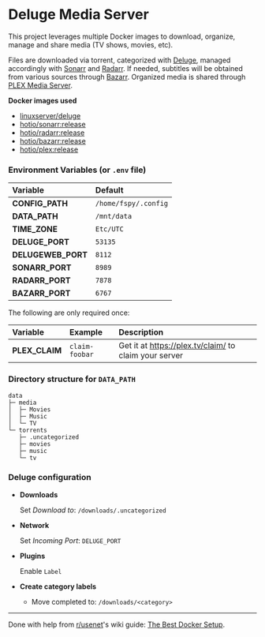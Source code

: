 # Deluge Media Server

This project leverages multiple Docker images to download, organize, manage and share media (TV shows, movies, etc).

Files are downloaded via torrent, categorized with [Deluge](https://deluge-torrent.org/), managed accordingly with [Sonarr](https://sonarr.tv/) and [Radarr](https://radarr.video/). If needed, subtitles will be obtained from various sources through [Bazarr](https://www.bazarr.media/). Organized media is shared through [PLEX Media Server](https://www.plex.tv/).

**Docker images used**
  - [linuxserver/deluge](https://hub.docker.com/r/linuxserver/deluge/)
  - [hotio/sonarr:release](https://hotio.dev/containers/sonarr/)
  - [hotio/radarr:release](https://hotio.dev/containers/radarr/)
  - [hotio/bazarr:release](https://hotio.dev/containers/bazarr/)
  - [hotio/plex:release](https://hotio.dev/containers/plex/)

### Environment Variables (or `.env` file)

| Variable           | Default              |
| :----------------- | :------------------- |
| **CONFIG_PATH**    | `/home/fspy/.config` |
| **DATA_PATH**      | `/mnt/data`          |
| **TIME_ZONE**      | `Etc/UTC`            |
| **DELUGE_PORT**    | `53135`              |
| **DELUGEWEB_PORT** | `8112`               |
| **SONARR_PORT**    | `8989`               |
| **RADARR_PORT**    | `7878`               |
| **BAZARR_PORT**    | `6767`               |

The following are only required once:

| Variable        | Example        | Description                                           |
| :-------------- | :------------- | :---------------------------------------------------- |
| **PLEX_CLAIM**  | `claim-foobar` | Get it at https://plex.tv/claim/ to claim your server |

### Directory structure for `DATA_PATH`

```
data
├─ media
│  ├─ Movies
│  ├─ Music
│  └─ TV
└─ torrents
   ├─ .uncategorized
   ├─ movies
   ├─ music
   └─ tv
```


### Deluge configuration

- **Downloads**

  Set *Download to*: `/downloads/.uncategorized`

- **Network**

  Set *Incoming Port*: `DELUGE_PORT`

- **Plugins**

  Enable `Label`

- **Create category labels**
  - Move completed to: `/downloads/<category>`

---

Done with help from [r/usenet](https://old.reddit.com/r/usenet/)'s wiki guide: [The Best Docker Setup](https://old.reddit.com/r/usenet/wiki/docker).
